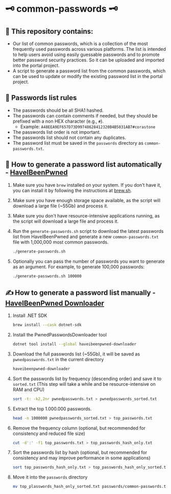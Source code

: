 # 🗝️ common-passwords 🗝️

## 🧰 This repository contains:

- Our list of common passwords, which is a collection of the most frequently used passwords across various platforms. The list is intended to help users avoid using easily guessable passwords and to promote better password security practices. So it can be uploaded and imported into the portal project.
- A script to generate a password list from the common passwords, which can be used to update or modify the existing password list in the portal project.

## 📒 Passwords list rules

- The passwords should be all SHA1 hashed.
- The passwords can contain comments if needed, but they should be prefixed with a non HEX character (e.g., `#`).
  - Example: `A48EEA9EF657D73D99748628412320B4B5031AB7#corastone`
- The passwords list order is not important.
- The passwords list should not contain any duplicates.
- The password list must be saved in the `passwords` directory as `common-passwords.txt`.

## 🤖 How to generate a password list automatically - [HaveIBeenPwned](https://haveibeenpwned.com/)

1. Make sure you have `brew` installed on your system. If you don't have it, you can install it by following the instructions at [brew.sh](https://brew.sh/).
2. Make sure you have enough storage space available, as the script will download a large file (~55Gb) and process it.
3. Make sure you don't have resource-intensive applications running, as the script will download a large file and process it.
4. Run the `generate-passwords.sh` script to download the latest passwords list from HaveIBeenPwned and generate a new `common-passwords.txt` file with 1,000,000 most common passwords.

   ```bash
   ./generate-passwords.sh
   ```

5. Optionally you can pass the number of passwords you want to generate as an argument. For example, to generate 100,000 passwords:

   ```bash
   ./generate-passwords.sh 100000
   ```

## ✍️ How to generate a password list manually - [HaveIBeenPwned Downloader](https://github.com/HaveIBeenPwned/PwnedPasswordsDownloader?tab=readme-ov-file)

1. Install .NET SDK

   ```bash
   brew install --cask dotnet-sdk
   ```

2. Install the PwnedPasswordsDownloader tool

   ```bash
   dotnet tool install --global haveibeenpwned-downloader
   ```

3. Download the full passwords list (~55Gb), it will be saved as `pwnedpasswords.txt` in the current directory

   ```bash
   haveibeenpwned-downloader
   ```

4. Sort the passwords list by frequency (descending order) and save it to `sorted.txt` (This step will take a while and be resource-intensive on RAM and CPU)

   ```bash
   sort -t: -k2,2nr pwnedpasswords.txt > pwnedpasswords_sorted.txt

   ```

5. Extract the top 1.000.000 passwords.

   ```bash
   head -n 1000000 pwnedpasswords_sorted.txt > top_passwords.txt
   ```

6. Remove the frequency column (optional, but recommended for consistency and reduced file size)

   ```bash
   cut -d':' -f1 top_passwords.txt > top_passwords_hash_only.txt
   ```

7. Sort the passwords list by hash (optional, but recommended for consistency and may improve performance in some applications)

   ```bash
   sort top_passwords_hash_only.txt > top_passwords_hash_only_sorted.txt
   ```

8. Move it into the `passwords` directory

   ```bash
   mv top_plasswords_hash_only_sorted.txt passwords/common-passwords.txt
   ```
